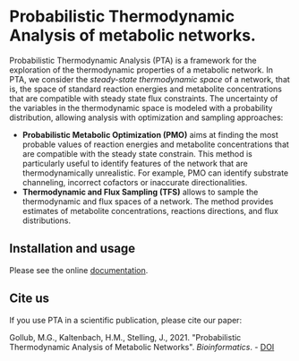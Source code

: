 # Probabilistic Thermodynamic Analysis of metabolic networks.

Probabilistic Thermodynamic Analysis (PTA) is a framework for the exploration of
the thermodynamic properties of a metabolic network. In PTA, we consider the 
*steady-state thermodynamic space* of a network, that is, the space of standard reaction 
energies and metabolite concentrations that are compatible with steady state
flux constraints. The uncertainty of the variables in the thermodynamic space is 
modeled with a probability distribution, allowing analysis with optimization and
sampling approaches:
- **Probabilistic Metabolic Optimization (PMO)** aims at finding the most probable 
values of reaction energies and metabolite concentrations that are compatible 
with the steady state constrain. This method is particularly useful to identify
features of the network that are thermodynamically unrealistic. For example, PMO
can identify substrate channeling, incorrect cofactors or inaccurate 
directionalities.
- **Thermodynamic and Flux Sampling (TFS)** allows to sample the 
thermodynamic and flux spaces of a network. The method provides estimates of 
metabolite concentrations, reactions directions, and flux distributions.

## Installation and usage

Please see the online [documentation](https://probabilistic-thermodynamic-analysis.readthedocs.io/en/latest/).

## Cite us

If you use PTA in a scientific publication, please cite our paper:

Gollub, M.G., Kaltenbach, H.M., Stelling, J., 2021. "Probabilistic Thermodynamic 
Analysis of Metabolic Networks". *Bioinformatics*. - 
[DOI](https://doi.org/10.1093/bioinformatics/btab194)
